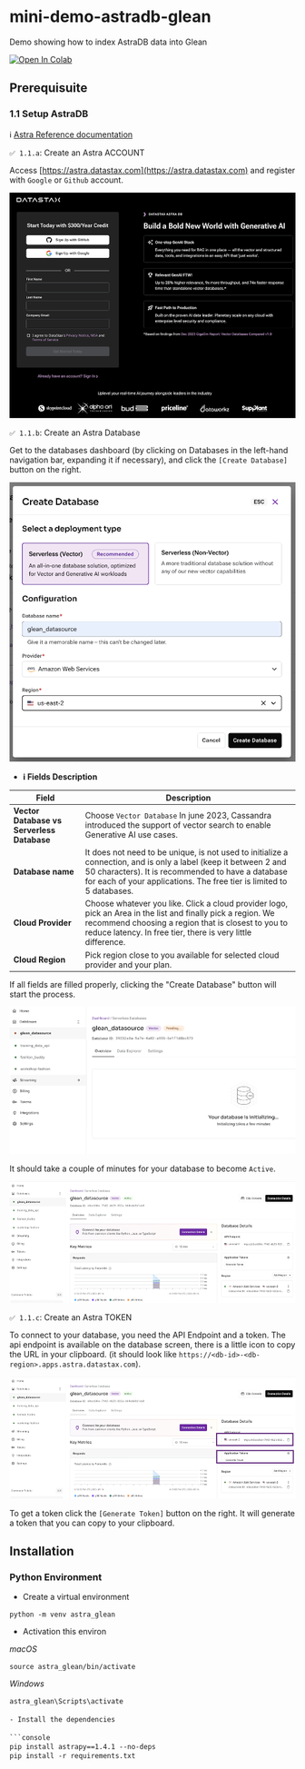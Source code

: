 # mini-demo-astradb-glean
Demo showing how to index AstraDB data into Glean

[![Open In Colab](https://img.shields.io/badge/Open%20in%20Colab-blue?logo=google-colab&style=for-the-badge)](https://colab.research.google.com/github/datastaxdevs/mini-demo-astradb-glean/blob/main/AstraDB_Glean_Integration.ipynb)


## Prerequisuite

### 1.1 Setup AstraDB

ℹ️ [Astra Reference documentation](https://docs.datastax.com/en/astra-db-serverless/databases/create-database.html)


`✅ 1.1.a`: Create an Astra ACCOUNT

Access [https://astra.datastax.com](https://astra.datastax.com) and register with `Google` or `Github` account.

![](https://github.com/datastaxdevs/mini-demo-astradb-glean/blob/main/images/01-login.png?raw=true)


`✅ 1.1.b`: Create an Astra Database

Get to the databases dashboard (by clicking on Databases in the left-hand navigation bar, expanding it if necessary), and click the `[Create Database]` button on the right.

![](https://github.com/datastaxdevs/mini-demo-astradb-glean/blob/main/images/02-create-db.png?raw=true)


- **ℹ️ Fields Description**

| Field                                      | Description                                                                                                                                                                                                                                   |
|--------------------------------------------|-----------------------------------------------------------------------------------------------------------------------------------------------------------------------------------------------------------------------------------------------|
| **Vector Database vs Serverless Database** | Choose `Vector Database` In june 2023, Cassandra introduced the support of vector search to enable Generative AI use cases.                                                                                                                   |
| **Database name**                          | It does not need to be unique, is not used to initialize a connection, and is only a label (keep it between 2 and 50 characters). It is recommended to have a database for each of your applications. The free tier is limited to 5 databases. |
| **Cloud Provider**                         | Choose whatever you like. Click a cloud provider logo, pick an Area in the list and finally pick a region. We recommend choosing a region that is closest to you to reduce latency. In free tier, there is very little difference.            |
| **Cloud Region**                           | Pick region close to you available for selected cloud provider and your plan.      

If all fields are filled properly, clicking the "Create Database" button will start the process.

![](https://github.com/datastaxdevs/mini-demo-astradb-glean/blob/main/images/03-pending-db.png?raw=true)


It should take a couple of minutes for your database to become `Active`.

![](https://github.com/datastaxdevs/mini-demo-astradb-glean/blob/main/images/04-active-db.png?raw=true)

`✅ 1.1.c`: Create an Astra TOKEN

To connect to your database, you need the API Endpoint and a token. The api endpoint is available on the database screen, there is a little icon to copy the URL in your clipboard. (it should look like `https://<db-id>-<db-region>.apps.astra.datastax.com`).

![](https://github.com/datastaxdevs/mini-demo-astradb-glean/blob/main/images/05-create-token-db.png?raw=true)

To get a token click the `[Generate Token]` button on the right. It will generate a token that you can copy to your clipboard.


## Installation

### Python Environment

- Create a virtual environment

```
python -m venv astra_glean
```

- Activation this environ

_macOS_
```
source astra_glean/bin/activate
```

_Windows_
```
astra_glean\Scripts\activate

- Install the dependencies

```console
pip install astrapy==1.4.1 --no-deps
pip install -r requirements.txt
```



